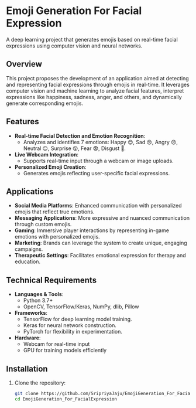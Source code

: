 # Emoji Generation For Facial Expression

A deep learning project that generates emojis based on real-time facial expressions using computer vision and neural networks.

## Overview

This project proposes the development of an application aimed at detecting and representing facial expressions through emojis in real-time. It leverages computer vision and machine learning to analyze facial features, interpret expressions like happiness, sadness, anger, and others, and dynamically generate corresponding emojis.

## Features

- **Real-time Facial Detection and Emotion Recognition**:
  - Analyzes and identifies 7 emotions: Happy 😊, Sad 😢, Angry 😠, Neutral 😐, Surprise 😮, Fear 😨, Disgust 🤢.
- **Live Webcam Integration**:
  - Supports real-time input through a webcam or image uploads.
- **Personalized Emoji Creation**:
  - Generates emojis reflecting user-specific facial expressions.

## Applications

- **Social Media Platforms**:
  Enhanced communication with personalized emojis that reflect true emotions.
- **Messaging Applications**:
  More expressive and nuanced communication through custom emojis.
- **Gaming**:
  Immersive player interactions by representing in-game emotions with personalized emojis.
- **Marketing**:
  Brands can leverage the system to create unique, engaging campaigns.
- **Therapeutic Settings**:
  Facilitates emotional expression for therapy and education.

## Technical Requirements

- **Languages & Tools**:
  - Python 3.7+
  - OpenCV, TensorFlow/Keras, NumPy, dlib, Pillow
- **Frameworks**:
  - TensorFlow for deep learning model training.
  - Keras for neural network construction.
  - PyTorch for flexibility in experimentation.
- **Hardware**:
  - Webcam for real-time input
  - GPU for training models efficiently

## Installation

1. Clone the repository:
   ```bash
   git clone https://github.com/SripriyaJaju/EmojiGeneration_For_FacialExpression.git
   cd EmojiGeneration_For_FacialExpression
